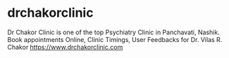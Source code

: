 # drchakorclinic
Dr Chakor Clinic is one of the top Psychiatry Clinic in Panchavati, Nashik. Book appointments Online, Clinic Timings, User Feedbacks for Dr. Vilas R. Chakor
https://www.drchakorclinic.com
